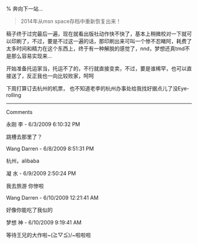 % 奔向下一站...

> 2014年从msn space存档中重新恢复出来！

稿子终于过完最后一遍，现在就看出版社动作快不快了，基本上稍微校对一下就可以印刷了，不过，要是不过这一遍的话，那印刷出来可叫一个惨不忍睹阿，耗费了太多时间和精力在这个东西上，终于有一种解脱的感觉了，nnd，梦想还真tmd不是那么容易实现来...


开始准备托运家当，托运不了的，不行就直接变卖，不过，要是谁稀罕，也可以直接送了，反正我也一向比较败家，呵呵

下周打算订去杭州的机票， 也不知道老李的杭州办事处给我找好据点儿了没Eye-rolling

----------------------------------------------
       
Comments

永刚 李 - 6/3/2009 6:10:32 PM

跳槽去那里了？

Wang Darren - 6/8/2009 8:51:31 PM

杭州，alibaba

凝 水 - 6/9/2009 2:50:24 PM

我去旅游
你惨啦

Wang Darren - 6/10/2009 12:21:41 AM

好像你能吃了我似的

梦想 神 - 6/10/2009 9:19:41 AM

等待王兄的大作啦~\(≧▽≦)/~啦啦啦